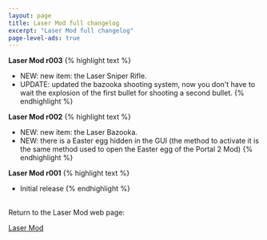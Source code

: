 ```yaml
---
layout: page
title: Laser Mod full changelog
excerpt: "Laser Mod full changelog"
page-level-ads: true
---
```


**Laser Mod r003**
{% highlight text %}
- NEW: new item: the Laser Sniper Rifle.
- UPDATE: updated the bazooka shooting system, now you don't have to wait the explosion of the first bullet for shooting a second bullet.
{% endhighlight %}

**Laser Mod r002**
{% highlight text %}
- NEW: new item: the Laser Bazooka.
- NEW: there is a Easter egg hidden in the GUI (the method to activate it is the same method used to open the Easter egg of the Portal 2 Mod) 
{% endhighlight %}

**Laser Mod r001**
{% highlight text %}
- Initial release
{% endhighlight %}


<br>Return to the Laser Mod web page:

<div markdown="0"><a href="{{ site.url }}/minecraft/laser-mod/#changelog" class="btn">Laser Mod</a></div>

